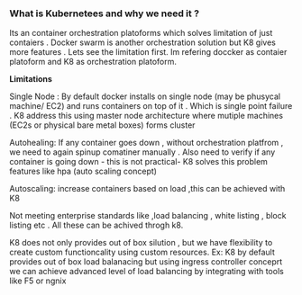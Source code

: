 ### What is Kubernetees and why we need it ? 

Its an container orchestration platoforms which solves limitation of just contaiers . Docker swarm is another orchestration solution but K8 gives more features . Lets see the limitation first. Im refering doccker as contaier platoform and K8 as orchestration platoform.

**Limitations**

Single Node : By default docker installs on single node (may be phusycal machine/ EC2) and runs containers on top of it . Which is single point failure . K8 address this using master node architecture where mutiple machines (EC2s or physical bare metal boxes) forms cluster

Autohealing: If any container goes down , without orchestration platfrom , we need to again spinup comatiner manually . Also need to verify if any container is going down - this is not practical- K8 solves this problem features like hpa (auto scaling concept)

Autoscaling: increase containers based on load ,this can be achieved with K8

Not meeting enterprise standards like ,load balancing , white listing , block listing etc . All these can be achived throgh k8.

K8 does not only provides out of box silution , but we have flexibility to create custom functioncality using custom resources. Ex: K8 by default provides out of box load balanacing but using ingress controller conceprt we can achieve advanced level of load balancing by integrating with tools like F5 or ngnix
